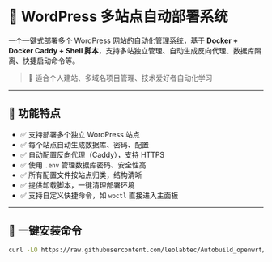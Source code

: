 # 🚀 WordPress 多站点自动部署系统

一个一键式部署多个 WordPress 网站的自动化管理系统，基于 **Docker + Docker Caddy + Shell 脚本**，支持多站独立管理、自动生成反向代理、数据库隔离、快捷启动命令等。

> 🌟 适合个人建站、多域名项目管理、技术爱好者自动化学习

---

## 🧩 功能特点

- ✅ 支持部署多个独立 WordPress 站点
- ✅ 每个站点自动生成数据库、密码、配置
- ✅ 自动配置反向代理（Caddy），支持 HTTPS
- ✅ 使用 `.env` 管理数据库密码、安全性高
- ✅ 所有配置文件按站点归类，结构清晰
- ✅ 提供卸载脚本，一键清理部署环境
- ✅ 支持自定义快捷命令，如 `wpctl` 直接进入主面板

---

## 🚀 一键安装命令

```bash
curl -LO https://raw.githubusercontent.com/leolabtec/Autobuild_openwrt/refs/heads/main/install.sh && chmod +x install.sh && ./install.sh
